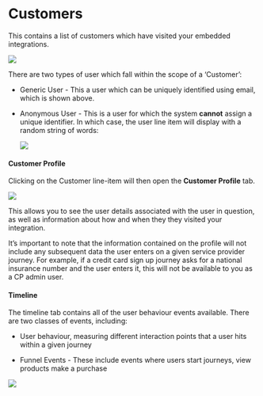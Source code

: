 # Customers

This contains a list of customers which have visited your embedded integrations.

![](images/cp-customer-list.png)

There are two types of user which fall within the scope of a ‘Customer’:

*   Generic User - This a user which can be uniquely identified using email, which is shown above.
    
*   Anonymous User - This is a user for which the system **cannot** assign a unique identifier. In which case, the user line item will display with a random string of words:
    
    ![](images/cp-anon-user.png)

#### Customer Profile

Clicking on the Customer line-item will then open the **Customer Profile** tab.

![](images/cp-customer-profile.png)

This allows you to see the user details associated with the user in question, as well as information about how and when they they visited your integration.

It’s important to note that the information contained on the profile will not include any subsequent data the user enters on a given service provider journey. For example, if a credit card sign up journey asks for a national insurance number and the user enters it, this will not be available to you as a CP admin user.

#### Timeline

The timeline tab contains all of the user behaviour events available. There are two classes of events, including:

*   User behaviour, measuring different interaction points that a user hits within a given journey
    
*   Funnel Events - These include events where users start journeys, view products make a purchase
    

![](images/cp-user-behaviour.png)